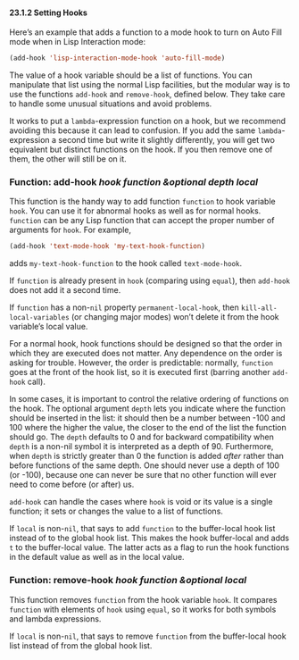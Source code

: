 

#### 23.1.2 Setting Hooks

Here’s an example that adds a function to a mode hook to turn on Auto Fill mode when in Lisp Interaction mode:

```lisp
(add-hook 'lisp-interaction-mode-hook 'auto-fill-mode)
```

The value of a hook variable should be a list of functions. You can manipulate that list using the normal Lisp facilities, but the modular way is to use the functions `add-hook` and `remove-hook`, defined below. They take care to handle some unusual situations and avoid problems.

It works to put a `lambda`-expression function on a hook, but we recommend avoiding this because it can lead to confusion. If you add the same `lambda`-expression a second time but write it slightly differently, you will get two equivalent but distinct functions on the hook. If you then remove one of them, the other will still be on it.

### Function: **add-hook** *hook function \&optional depth local*

This function is the handy way to add function `function` to hook variable `hook`. You can use it for abnormal hooks as well as for normal hooks. `function` can be any Lisp function that can accept the proper number of arguments for `hook`. For example,

```lisp
(add-hook 'text-mode-hook 'my-text-hook-function)
```

adds `my-text-hook-function` to the hook called `text-mode-hook`.

If `function` is already present in `hook` (comparing using `equal`), then `add-hook` does not add it a second time.

If `function` has a non-`nil` property `permanent-local-hook`, then `kill-all-local-variables` (or changing major modes) won’t delete it from the hook variable’s local value.

For a normal hook, hook functions should be designed so that the order in which they are executed does not matter. Any dependence on the order is asking for trouble. However, the order is predictable: normally, `function` goes at the front of the hook list, so it is executed first (barring another `add-hook` call).

In some cases, it is important to control the relative ordering of functions on the hook. The optional argument `depth` lets you indicate where the function should be inserted in the list: it should then be a number between -100 and 100 where the higher the value, the closer to the end of the list the function should go. The `depth` defaults to 0 and for backward compatibility when `depth` is a non-nil symbol it is interpreted as a depth of 90. Furthermore, when `depth` is strictly greater than 0 the function is added *after* rather than before functions of the same depth. One should never use a depth of 100 (or -100), because one can never be sure that no other function will ever need to come before (or after) us.

`add-hook` can handle the cases where `hook` is void or its value is a single function; it sets or changes the value to a list of functions.

If `local` is non-`nil`, that says to add `function` to the buffer-local hook list instead of to the global hook list. This makes the hook buffer-local and adds `t` to the buffer-local value. The latter acts as a flag to run the hook functions in the default value as well as in the local value.

### Function: **remove-hook** *hook function \&optional local*

This function removes `function` from the hook variable `hook`. It compares `function` with elements of `hook` using `equal`, so it works for both symbols and lambda expressions.

If `local` is non-`nil`, that says to remove `function` from the buffer-local hook list instead of from the global hook list.
